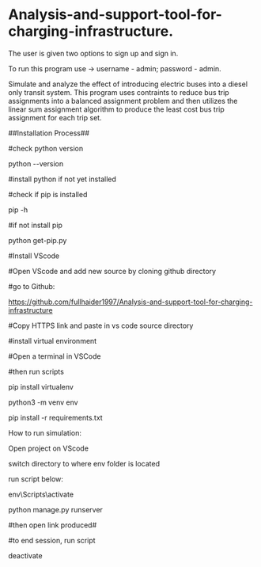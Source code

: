 ﻿# Analysis-and-support-tool-for-charging-infrastructure.

The user is given two options to sign up and sign in.

To run this program use -> username - admin; password - admin.

Simulate and analyze the effect of introducing electric buses into a diesel only transit system. This program uses contraints to reduce bus trip assignments into a balanced assignment problem and then utilizes the linear sum assignment algorithm to produce the least cost bus trip assignment for each trip set.


##Installation Process##

#check python version

python --version

#install python if not yet installed

#check if pip is installed

pip -h

#if not install pip

python get-pip.py

#Install VScode

#Open VScode and add new source by cloning github directory

#go to Github:

https://github.com/fullhaider1997/Analysis-and-support-tool-for-charging-infrastructure

#Copy HTTPS link and paste in vs code source directory

#install virtual environment

#Open a terminal in VSCode

#then run scripts

pip install virtualenv

python3 -m venv env

pip install -r requirements.txt

How to run simulation:

Open project on VScode

switch directory to where env folder is located

run script below:

env\Scripts\activate  

python manage.py runserver

#then open link produced#


#to end session, run script

deactivate
